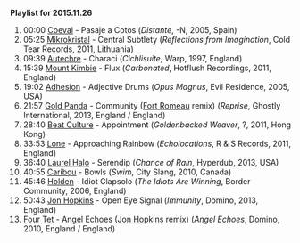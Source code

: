 **Playlist for 2015.11.26**

1. 00:00 [Coeval](http://musicbrainz.org/artist/5abe505d-5d43-41d1-bb79-9f4468fe44b1) - Pasaje a Cotos (_Distante_, -N, 2005, Spain)
1. 05:25 [Mikrokristal](http://musicbrainz.org/artist/f495809d-4c29-4bca-988c-4ded2df8dd00) - Central Subtlety (_Reflections from Imagination_, Cold Tear Records, 2011, Lithuania)
1. 09:39 [Autechre](http://musicbrainz.org/artist/410c9baf-5469-44f6-9852-826524b80c61) - Characi (_Cichlisuite_, Warp, 1997, England)
1. 15:39 [Mount Kimbie](http://musicbrainz.org/artist/4a3a5fc0-af4b-4990-957b-8d94f7bfe706) - Flux (_Carbonated_, Hotflush Recordings, 2011, England)
1. 19:02 [Adhesion](http://musicbrainz.org/artist/0df338b5-062d-4d22-a196-526c6b89f07b) - Adjective Drums (_Opus Magnus_, Evil Residence, 2005, USA)
1. 21:57 [Gold Panda](http://musicbrainz.org/artist/bfbccd40-1a06-4ee7-b24d-b2f8cc714fa9) - Community ([Fort Romeau](http://musicbrainz.org/artist/fb654a6e-8b88-44a3-86de-4068b834033d) remix) (_Reprise_, Ghostly International, 2013, England / England)
1. 28:40 [Beat Culture](http://musicbrainz.org/artist/a14f9dc1-4184-4219-9dde-544a831408df) - Appointment (_Goldenbacked Weaver_, ?, 2011, Hong Kong)
1. 33:53 [Lone](http://musicbrainz.org/artist/cb8fc40c-bde5-4a84-94e4-ee1d4de385be) - Approaching Rainbow (_Echolocations_, R & S Records, 2011, England)
1. 36:40 [Laurel Halo](http://musicbrainz.org/artist/cb5704af-3ef1-485f-bb7f-e43cf40170a7) - Serendip (_Chance of Rain_, Hyperdub, 2013, USA)
1. 40:55 [Caribou](http://musicbrainz.org/artist/735e3514-a8ae-401f-af3b-6300df1b8d2c) - Bowls (_Swim_, City Slang, 2010, Canada)
1. 45:46 [Holden](http://musicbrainz.org/artist/7a269795-f85a-4717-8576-3f51265776cc) - Idiot Clapsolo (_The Idiots Are Winning_, Border Community, 2006, England)
1. 50:43 [Jon Hopkins](http://musicbrainz.org/artist/0b0c25f4-f31c-46a5-a4fb-ccbf53d663bd) - Open Eye Signal (_Immunity_, Domino, 2013, England)
1.  [Four Tet](http://musicbrainz.org/artist/3bcff06f-675a-451f-9075-99e8657047e8) - Angel Echoes ([Jon Hopkins](http://musicbrainz.org/artist/0b0c25f4-f31c-46a5-a4fb-ccbf53d663bd) remix) (_Angel Echoes_, Domino, 2010, England / England)